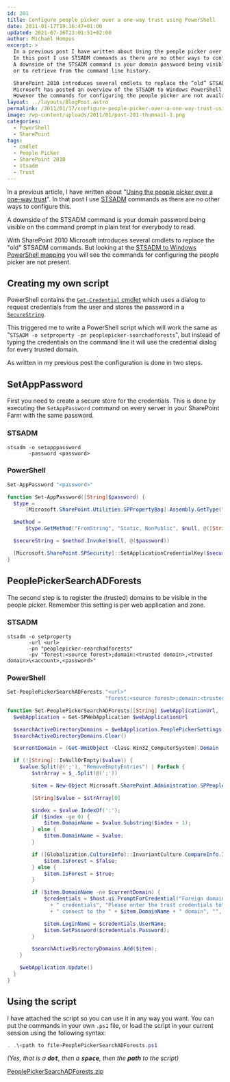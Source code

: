 ```yaml
---
id: 201
title: Configure people picker over a one-way trust using PowerShell
date: 2011-01-17T19:16:47+01:00
updated: 2021-07-16T23:01:51+02:00
author: Michaël Hompus
excerpt: >
  In a previous post I have written about Using the people picker over a one-way trust.
  In this post I use STSADM commands as there are no other ways to configure this.
  A downside of the STSADM command is your domain password being visible on the command prompt in clear text for everybody to read,
  or to retrieve from the command line history.

  SharePoint 2010 introduces several cmdlets to replace the “old” STSADM commands.
  Microsoft has posted an overview of the STSADM to Windows PowerShell mapping.
  However the commands for configuring the people picker are not available.
layout: ../layouts/BlogPost.astro
permalink: /2011/01/17/configure-people-picker-over-a-one-way-trust-using-powershell/
image: /wp-content/uploads/2011/01/post-201-thumnail-1.png
categories:
  - PowerShell
  - SharePoint
tags:
  - cmdlet
  - People Picker
  - SharePoint 2010
  - stsadm
  - Trust
---
```


In a previous article, I have written about
"[Using the people picker over a one-way trust](/2010/06/01/using-the-people-picker-over-a-one-way-trust)".
In that post I use [STSADM](https://learn.microsoft.com/SharePoint/technical-reference/stsadm-to-microsoft-powershell-mapping)
commands as there are no other ways to configure this.

A downside of the STSADM command is your domain password being visible on the command prompt in plain text for everybody to read.

With SharePoint 2010 Microsoft introduces several cmdlets to replace the "old" STSADM commands. But looking at the
[STSADM to Windows PowerShell mapping](https://learn.microsoft.com/SharePoint/technical-reference/stsadm-to-microsoft-powershell-mapping)
you will see the commands for configuring the people picker are not present.

## Creating my own script

PowerShell contains the [`Get-Credential` cmdlet](<https://learn.microsoft.com/previous-versions/dd315327(v=technet.10)>)
which uses a dialog to request credentials from the user and stores the password in a
[`SecureString`](https://learn.microsoft.com/dotnet/api/system.security.securestring?view=netframework-4.0).

This triggered me to write a PowerShell script which will work the same as "`STSADM -o setproperty -pn peoplepicker-searchadforests`",
but instead of typing the credentials on the command line it will use the credential dialog for every trusted domain.

As written in my previous post the configuration is done in two steps.

## SetAppPassword

First you need to create a secure store for the credentials.
This is done by executing the `SetAppPassword` command on every server in your SharePoint Farm with the same password.

### STSADM

```shell
stsadm -o setapppassword
       -password <password>
```

### PowerShell

```powershell
Set-AppPassword "<password>"
```

```powershell
function Set-AppPassword([String]$password) {
  $type =
      [Microsoft.SharePoint.Utilities.SPPropertyBag].Assembly.GetType("Microsoft.SharePoint.Utilities.SPSecureString")

  $method =
      $type.GetMethod("FromString", "Static, NonPublic", $null, @([String]), $null)

  $secureString = $method.Invoke($null, @($password))

  [Microsoft.SharePoint.SPSecurity]::SetApplicationCredentialKey($secureString)
}
```

## PeoplePickerSearchADForests

The second step is to register the (trusted) domains to be visible in the people picker.
Remember this setting is per web application and zone.

### STSADM

```shell
stsadm -o setproperty
       -url <url>
       -pn "peoplepicker-searchadforests"
       -pv "forest:<source forest>;domain:<trusted domain>,<trusted domain>\<account>,<password>"
```

### PowerShell

```powershell
Set-PeoplePickerSearchADForests "<url>"
                                "forest:<source forest>;domain:<trusted domain>"
```

```powershell
function Set-PeoplePickerSearchADForests([String] $webApplicationUrl, [String] $value) {
  $webApplication = Get-SPWebApplication $webApplicationUrl

  $searchActiveDirectoryDomains = $webApplication.PeoplePickerSettings.SearchActiveDirectoryDomains
  $searchActiveDirectoryDomains.Clear()

  $currentDomain = (Get-WmiObject -Class Win32_ComputerSystem).Domain

  if (![String]::IsNullOrEmpty($value)) {
    $value.Split(@(';'), "RemoveEmptyEntries") | ForEach {
        $strArray = $_.Split(@(';'))

        $item = New-Object Microsoft.SharePoint.Administration.SPPeoplePickerSearchActiveDirectoryDomain

        [String]$value = $strArray[0]

        $index = $value.IndexOf(':');
        if ($index -ge 0) {
            $item.DomainName = $value.Substring($index + 1);
        } else {
            $item.DomainName = $value;
        }

        if ([Globalization.CultureInfo]::InvariantCulture.CompareInfo.IsPrefix($value, "domain:","IgnoreCase")) {
            $item.IsForest = $false;
        } else {
            $item.IsForest = $true;
        }

        if ($item.DomainName -ne $currentDomain) {
            $credentials = $host.ui.PromptForCredential("Foreign domain trust"
              + " credentials", "Please enter the trust credentials to"
              + " connect to the " + $item.DomainName + " domain", "", "")

            $item.LoginName = $credentials.UserName;
            $item.SetPassword($credentials.Password);
        }

        $searchActiveDirectoryDomains.Add($item);
    }

    $webApplication.Update()
  }
}
```

## Using the script

I have attached the script so you can use it in any way you want.
You can put the commands in your own `.ps1` file,
or load the script in your current session using the following syntax:

```powershell
. .\<path to file>PeoplePickerSearchADForests.ps1
```

_(Yes, that is a <kbd>**dot**</kbd>, then a <kbd>**space**</kbd>, then the **path** to the script)_

[PeoplePickerSearchADForests.zip](/wp-content/uploads/2011/01/PeoplePickerSearchADForests.zip)
